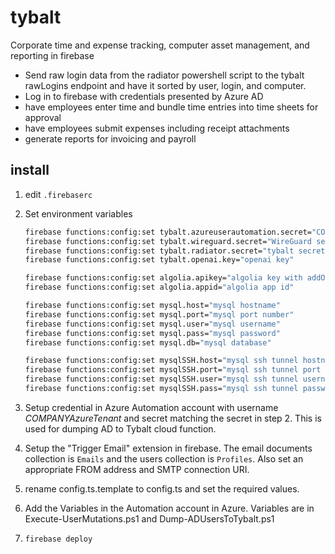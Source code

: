 
# tybalt

Corporate time and expense tracking, computer asset management, and reporting in firebase

* Send raw login data from the radiator powershell script to the tybalt rawLogins endpoint and have it sorted by user, login, and computer.
* Log in to firebase with credentials presented by Azure AD
* have employees enter time and bundle time entries into time sheets for approval
* have employees submit expenses including receipt attachments
* generate reports for invoicing and payroll

## install

1. edit `.firebaserc`
2. Set environment variables

    ``` bash
    firebase functions:config:set tybalt.azureuserautomation.secret="COMPANYAzureTenant secret" 
    firebase functions:config:set tybalt.wireguard.secret="WireGuard server secret" 
    firebase functions:config:set tybalt.radiator.secret="tybalt secret"
    firebase functions:config:set tybalt.openai.key="openai key"
    
    firebase functions:config:set algolia.apikey="algolia key with addObject and deleteObject permission"
    firebase functions:config:set algolia.appid="algolia app id"

    firebase functions:config:set mysql.host="mysql hostname"
    firebase functions:config:set mysql.port="mysql port number"
    firebase functions:config:set mysql.user="mysql username"
    firebase functions:config:set mysql.pass="mysql password"
    firebase functions:config:set mysql.db="mysql database"

    firebase functions:config:set mysqlSSH.host="mysql ssh tunnel hostname"
    firebase functions:config:set mysqlSSH.port="mysql ssh tunnel port number"
    firebase functions:config:set mysqlSSH.user="mysql ssh tunnel username"
    firebase functions:config:set mysqlSSH.pass="mysql ssh tunnel password"
    ```

3. Setup credential in Azure Automation account with username *COMPANYAzureTenant* and secret matching the secret in step 2. This is used for dumping AD to Tybalt cloud function.

4. Setup the "Trigger Email" extension in firebase. The email documents collection is `Emails` and the users collection is `Profiles`. Also set an appropriate FROM address and SMTP connection URI.  

5. rename config.ts.template to config.ts and set the required values.

6. Add the Variables in the Automation account in Azure. Variables are in Execute-UserMutations.ps1 and Dump-ADUsersToTybalt.ps1

7. `firebase deploy`
